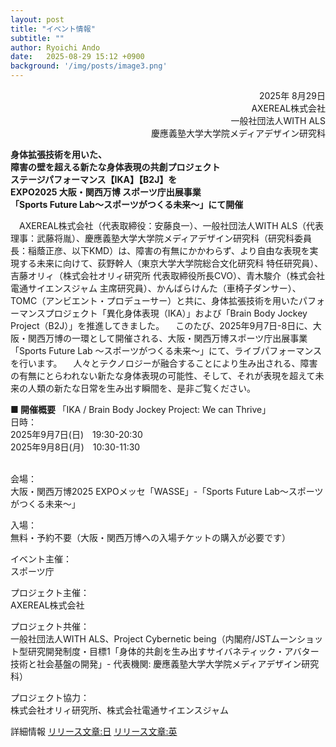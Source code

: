 ```yaml
---
layout: post
title: "イベント情報"
subtitle: ""
author: Ryoichi Ando
date:   2025-08-29 15:12 +0900
background: '/img/posts/image3.png'
---
```

<div style="text-align: right;">
2025年 8月29日<br>
AXEREAL株式会社<br>
一般社団法人WITH ALS<br>
慶應義塾大学大学院メディアデザイン研究科
</div>

**身体拡張技術を用いた、<br>
障害の壁を超える新たな身体表現の共創プロジェクト<br>
ステージパフォーマンス【IKA】【B2J】を<br>
EXPO2025 大阪・関西万博 スポーツ庁出展事業<br>
「Sports Future Lab～スポーツがつくる未来～」にて開催**

　AXEREAL株式会社（代表取締役：安藤良一）、一般社団法人WITH ALS（代表理事：武藤将胤）、慶應義塾大学大学院メディアデザイン研究科（研究科委員長：稲蔭正彦、以下KMD）は、障害の有無にかかわらず、より自由な表現を実現する未来に向けて、荻野幹人（東京大学大学院総合文化研究科 特任研究員）、吉藤オリィ（株式会社オリィ研究所 代表取締役所長CVO）、青木駿介（株式会社電通サイエンスジャム 主席研究員）、かんばらけんた（車椅子ダンサー）、TOMC（アンビエント・プロデューサー）と共に、身体拡張技術を用いたパフォーマンスプロジェクト「異化身体表現（IKA）」および「Brain Body Jockey Project（B2J）」を推進してきました。
　このたび、2025年9月7日-8日に、大阪・関西万博の一環として開催される、大阪・関西万博スポーツ庁出展事業「Sports Future Lab ～スポーツがつくる未来～」にて、ライブパフォーマンスを行います。
　人々とテクノロジーが融合することにより生み出される、障害の有無にとらわれない新たな身体表現の可能性、そして、それが表現を超えて未来の人類の新たな日常を生み出す瞬間を、是非ご覧ください。

<strong>
■ 開催概要
</strong>
「IKA / Brain Body Jockey Project: We can Thrive」<br>
日時：　<br>
2025年9月7日(日)　19:30-20:30<br>
2025年9月8日(月)　10:30-11:30<br><br>

会場：<br>
大阪・関西万博2025 EXPOメッセ「WASSE」-「Sports Future Lab～スポーツがつくる未来～」<br>

入場：<br>
無料・予約不要（大阪・関西万博への入場チケットの購入が必要です）<br>

イベント主催：<br>スポーツ庁<br>

プロジェクト主催：<br>AXEREAL株式会社<br>

プロジェクト共催：<br>一般社団法人WITH ALS、Project Cybernetic being（内閣府/JSTムーンショット型研究開発制度・目標1「身体的共創を生み出すサイバネティック・アバター技術と社会基盤の開発」- 代表機関: 慶應義塾大学大学院メディアデザイン研究科）<br>

プロジェクト協力：<br>株式会社オリィ研究所、株式会社電通サイエンスジャム

詳細情報
[リリース文章:日](https://drive.google.com/file/d/1eh4JedypGJpGVNlaVkkyzUT7l7RV5qam/view?usp=sharing)
[リリース文章:英](https://drive.google.com/file/d/1eh4JedypGJpGVNlaVkkyzUT7l7RV5qam/view?usp=sharing)






